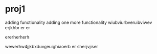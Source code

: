 # proj1

adding functionality
adding one more functionality
wiubviurbveruibviwev 
erjkhbr
er
er

ererherherh

wewerhw4jjkbxduvgeuighiaoerb
er sherjvjiser
